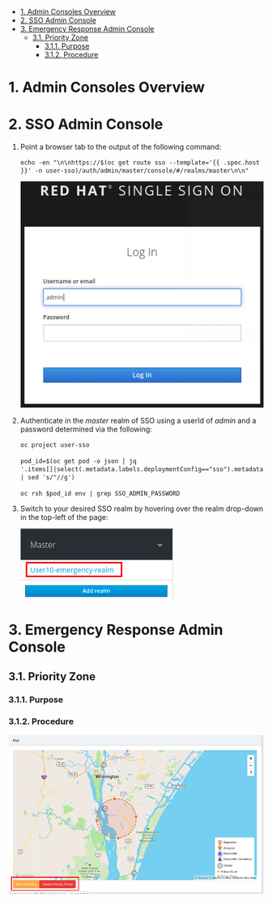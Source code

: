 - [1. Admin Consoles Overview](#1-admin-consoles-overview)
- [2. SSO Admin Console](#2-sso-admin-console)
- [3. Emergency Response Admin Console](#3-emergency-response-admin-console)
  - [3.1. Priority Zone](#31-priority-zone)
    - [3.1.1. Purpose](#311-purpose)
    - [3.1.2. Procedure](#312-procedure)


# 1. Admin Consoles Overview

# 2. SSO Admin Console

1. Point a browser tab to the output of the following command:
   ```
   echo -en "\n\nhttps://$(oc get route sso --template='{{ .spec.host }}' -n user-sso)/auth/admin/master/console/#/realms/master\n\n"
   ```
   ![SSO Admin Login](images/sso_admin_login.png)



2.  Authenticate in the _master_ realm of SSO using a userId of _admin_ and a password determined via the following:
    ```
    oc project user-sso

    pod_id=$(oc get pod -o json | jq '.items[]|select(.metadata.labels.deploymentConfig=="sso").metadata.name' | sed 's/"//g')

    oc rsh $pod_id env | grep SSO_ADMIN_PASSWORD

    ```

3.  Switch to your desired SSO realm by hovering over the realm drop-down in the top-left of the page:
   
    ![Realm selection](images/sso_select_realm.png)

# 3. Emergency Response Admin Console

## 3.1. Priority Zone

### 3.1.1. Purpose

### 3.1.2. Procedure

![Create Priority Zone](images/create_priority_zone.png)
